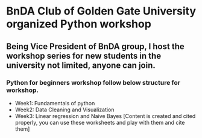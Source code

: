 # BnDA Club of Golden Gate University organized Python workshop
## Being Vice President of BnDA group, I host the workshop series for new students in the university not limited, anyone can join. 
### Python for beginners workshop follow below structure for workshop. 
- Week1: Fundamentals of python
- Week2: Data Cleaning and Visualization
- Week3: Linear regression and Naive Bayes
[Content is created and cited properly, you can use these worksheets and play with them and cite them]
